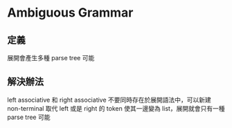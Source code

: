 # Ambiguous Grammar

## 定義

展開會產生多種 parse tree 可能

## 解決辦法

left associative 和 right associative 不要同時存在於展開語法中，可以新建 non-terminal 取代 left 或是 right 的 token 使其一邊變為 list，展開就會只有一種 parse tree 可能

